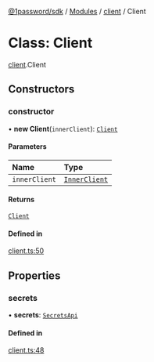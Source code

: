 [@1password/sdk](../README.md) / [Modules](../modules.md) / [client](../modules/client.md) / Client

# Class: Client

[client](../modules/client.md).Client

## Constructors

### constructor

• **new Client**(`innerClient`): [`Client`](client.Client.md)

#### Parameters

| Name | Type |
| :------ | :------ |
| `innerClient` | [`InnerClient`](../interfaces/configuration.InnerClient.md) |

#### Returns

[`Client`](client.Client.md)

#### Defined in

[client.ts:50](https://github.com/1Password/1password-js-sdk/blob/14cb468/client/src/client.ts#L50)

## Properties

### secrets

• **secrets**: [`SecretsApi`](../interfaces/secrets.SecretsApi.md)

#### Defined in

[client.ts:48](https://github.com/1Password/1password-js-sdk/blob/14cb468/client/src/client.ts#L48)

